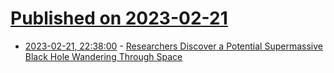 # [Published on 2023-02-21](index.md)

* [2023-02-21, 22:38:00](https://soylentnews.org/article.pl?sid=23/02/21/0043210&from=rss) - [Researchers Discover a Potential Supermassive Black Hole Wandering Through Space](https://soylentnews.org/article.pl?sid=23/02/21/0043210&from=rss)
